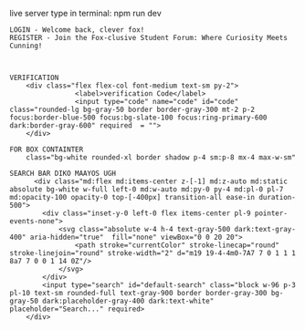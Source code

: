 live server type in terminal: npm run dev 

    LOGIN - Welcome back, clever fox!
    REGISTER - Join the Fox-clusive Student Forum: Where Curiosity Meets Cunning!


    
    VERIFICATION
        <div class="flex flex-col font-medium text-sm py-2">
                    <label>verification Code</label>
                    <input type="code" name="code" id="code" class="rounded-lg bg-gray-50 border border-gray-300 mt-2 p-2 focus:border-blue-500 focus:bg-slate-100 focus:ring-primary-600 dark:border-gray-600" required  = "">
        </div>

    FOR BOX CONTAINTER
        class="bg-white rounded-xl border shadow p-4 sm:p-8 mx-4 max-w-sm"

    SEARCH BAR DIKO MAAYOS UGH
          <div class="md:flex md:items-center z-[-1] md:z-auto md:static absolute bg-white w-full left-0 md:w-auto md:py-0 py-4 md:pl-0 pl-7 md:opacity-100 opacity-0 top-[-400px] transition-all ease-in duration-500">
            <div class="inset-y-0 left-0 flex items-center pl-9 pointer-events-none">
                <svg class="absolute w-4 h-4 text-gray-500 dark:text-gray-400" aria-hidden="true"  fill="none" viewBox="0 0 20 20">
                    <path stroke="currentColor" stroke-linecap="round" stroke-linejoin="round" stroke-width="2" d="m19 19-4-4m0-7A7 7 0 1 1 1 8a7 7 0 0 1 14 0Z"/>
                </svg>
            </div>
            <input type="search" id="default-search" class="block w-96 p-3 pl-10 text-sm rounded-full text-gray-900 border border-gray-300 bg-gray-50 dark:placeholder-gray-400 dark:text-white" placeholder="Search..." required>
        </div>




